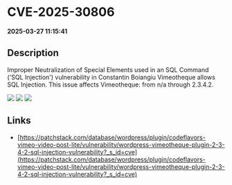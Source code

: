 # CVE-2025-30806

**2025-03-27 11:15:41**

## Description
Improper Neutralization of Special Elements used in an SQL Command ('SQL Injection') vulnerability in Constantin Boiangiu Vimeotheque allows SQL Injection. This issue affects Vimeotheque: from n/a through 2.3.4.2.

![](https://img.shields.io/static/v1?label=Score&message=8.5&color=red)
![](https://img.shields.io/static/v1?label=Severity&message=HIGH&color=red)
![](https://img.shields.io/static/v1?label=CWE&message=SQL&color=green)

## Links
- [https://patchstack.com/database/wordpress/plugin/codeflavors-vimeo-video-post-lite/vulnerability/wordpress-vimeotheque-plugin-2-3-4-2-sql-injection-vulnerability?_s_id=cve](https://patchstack.com/database/wordpress/plugin/codeflavors-vimeo-video-post-lite/vulnerability/wordpress-vimeotheque-plugin-2-3-4-2-sql-injection-vulnerability?_s_id=cve)
